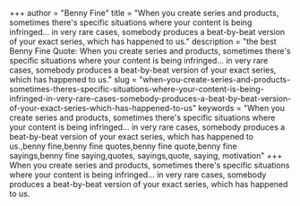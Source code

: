 +++
author = "Benny Fine"
title = "When you create series and products, sometimes there's specific situations where your content is being infringed... in very rare cases, somebody produces a beat-by-beat version of your exact series, which has happened to us."
description = "the best Benny Fine Quote: When you create series and products, sometimes there's specific situations where your content is being infringed... in very rare cases, somebody produces a beat-by-beat version of your exact series, which has happened to us."
slug = "when-you-create-series-and-products-sometimes-theres-specific-situations-where-your-content-is-being-infringed-in-very-rare-cases-somebody-produces-a-beat-by-beat-version-of-your-exact-series-which-has-happened-to-us"
keywords = "When you create series and products, sometimes there's specific situations where your content is being infringed... in very rare cases, somebody produces a beat-by-beat version of your exact series, which has happened to us.,benny fine,benny fine quotes,benny fine quote,benny fine sayings,benny fine saying,quotes, sayings,quote, saying, motivation"
+++
When you create series and products, sometimes there's specific situations where your content is being infringed... in very rare cases, somebody produces a beat-by-beat version of your exact series, which has happened to us.
